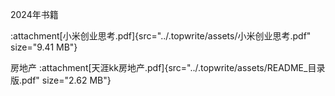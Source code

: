 2024年书籍

:attachment[小米创业思考.pdf]{src="../.topwrite/assets/小米创业思考.pdf" size="9.41 MB"}

房地产
:attachment[天涯kk房地产.pdf]{src="../.topwrite/assets/README_目录版.pdf" size="2.62 MB"}

